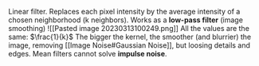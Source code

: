 Linear filter.
Replaces each pixel intensity by the average intensity of a chosen neighborhood (k neighbors).
Works as a **low-pass filter** (image smoothing)
![[Pasted image 20230313100249.png]]
All the values are the same: $\frac{1}{k}$
The bigger the kernel, the smoother (and blurrier) the image, removing [[Image Noise#Gaussian Noise]], but loosing details and edges.
Mean filters cannot solve **impulse noise**.
